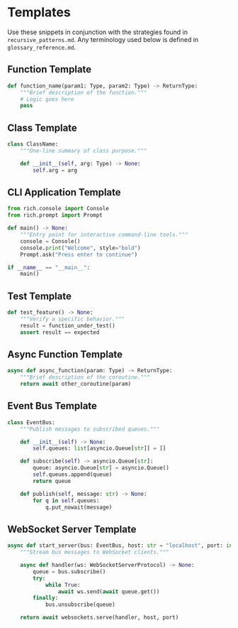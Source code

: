 # Templates

Use these snippets in conjunction with the strategies found in
`recursive_patterns.md`. Any terminology used below is defined in
`glossary_reference.md`.

## Function Template
```python
def function_name(param1: Type, param2: Type) -> ReturnType:
    """Brief description of the function."""
    # Logic goes here
    pass
```

## Class Template
```python
class ClassName:
    """One-line summary of class purpose."""

    def __init__(self, arg: Type) -> None:
        self.arg = arg
```

## CLI Application Template
```python
from rich.console import Console
from rich.prompt import Prompt

def main() -> None:
    """Entry point for interactive command-line tools."""
    console = Console()
    console.print("Welcome", style="bold")
    Prompt.ask("Press enter to continue")

if __name__ == "__main__":
    main()
```

## Test Template
```python
def test_feature() -> None:
    """Verify a specific behavior."""
    result = function_under_test()
    assert result == expected
```

## Async Function Template
```python
async def async_function(param: Type) -> ReturnType:
    """Brief description of the coroutine."""
    return await other_coroutine(param)
```

## Event Bus Template
```python
class EventBus:
    """Publish messages to subscribed queues."""

    def __init__(self) -> None:
        self.queues: list[asyncio.Queue[str]] = []

    def subscribe(self) -> asyncio.Queue[str]:
        queue: asyncio.Queue[str] = asyncio.Queue()
        self.queues.append(queue)
        return queue

    def publish(self, message: str) -> None:
        for q in self.queues:
            q.put_nowait(message)
```

## WebSocket Server Template
```python
async def start_server(bus: EventBus, host: str = "localhost", port: int = 8765) -> WebSocketServer:
    """Stream bus messages to WebSocket clients."""

    async def handler(ws: WebSocketServerProtocol) -> None:
        queue = bus.subscribe()
        try:
            while True:
                await ws.send(await queue.get())
        finally:
            bus.unsubscribe(queue)

    return await websockets.serve(handler, host, port)
```
